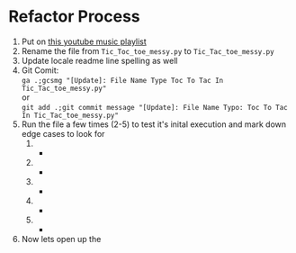# Refactor Process

1. Put on [this youtube music playlist](https://youtube.com/playlist?list=PLOUIeM5n6EF_-LgGiOaSUtJXqvJNTtOJh)
2. Rename the file from `Tic_Toc_toe_messy.py` to `Tic_Tac_toe_messy.py`
3. Update locale readme line spelling as well
4. Git Comit: \
   `ga .;gcsmg "[Update]: File Name Type Toc To Tac In Tic_Tac_toe_messy.py"` \
   or \
   `git add .;git commit message "[Update]: File Name Typo: Toc To Tac In Tic_Tac_toe_messy.py"`
5. Run the file a few times (2-5) to test it's inital execution and mark down edge cases to look for
   1. -
   2. -
   3. -
   4. -
   5. -
6. Now lets open up the
